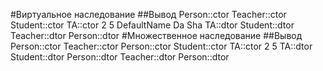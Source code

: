 ﻿#Виртуальное наследование
##Вывод
Person::ctor
Teacher::ctor
Student::ctor
TA::ctor
2
5
DefaultName
Da Sha
TA::dtor
Student::dtor
Teacher::dtor
Person::dtor
#Множественное наследование
##Вывод
Person::ctor
Teacher::ctor
Person::ctor
Student::ctor
TA::ctor
2
5
TA::dtor
Student::dtor
Person::dtor
Teacher::dtor
Person::dtor
